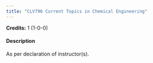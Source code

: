 ```yaml
---
title: "CLV796 Current Topics in Chemical Engineering"
---
```

**Credits:** 1 (1-0-0)

#### Description
As per declaration of instructor(s).